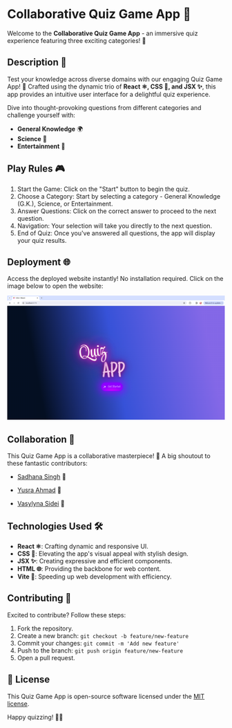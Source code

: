 # Collaborative Quiz Game App 🚀

Welcome to the **Collaborative Quiz Game App** - an immersive quiz experience featuring three exciting categories! 🎉

## Description 📝

Test your knowledge across diverse domains with our engaging Quiz Game App! 🧠 Crafted using the dynamic trio of **React ⚛️, CSS 🎨, and JSX ✨**, this app provides an intuitive user interface for a delightful quiz experience.

Dive into thought-provoking questions from different categories and challenge yourself with:

- **General Knowledge** 🌍
- **Science** 🧪
- **Entertainment** 🎨

## Play Rules 🎮

1. Start the Game: Click on the "Start" button to begin the quiz.
2. Choose a Category: Start by selecting a category - General Knowledge (G.K.), Science, or Entertainment.
3. Answer Questions: Click on the correct answer to proceed to the next question.
4. Navigation: Your selection will take you directly to the next question.
5. End of Quiz: Once you've answered all questions, the app will display your quiz results.

## Deployment 🌐

Access the deployed website instantly! No installation required. Click on the image below to open the website:

[![Quiz Game App](quiz-app-img.png)](https://quiz-game-umber.vercel.app/)

## Collaboration 👥

This Quiz Game App is a collaborative masterpiece! 🤝 A big shoutout to these fantastic contributors:


- [Sadhana Singh](https://github.com/SadhanaSingh007) 👤

- [Yusra Ahmad](https://github.com/Yusra-Ahmad) 👤

- [Vasylyna Sidei](https://github.com/VasylynaSidei) 👤

## Technologies Used 🛠️

- **React ⚛️**: Crafting dynamic and responsive UI.
- **CSS 🎨**: Elevating the app's visual appeal with stylish design.
- **JSX ✨**: Creating expressive and efficient components.
- **HTML 🌐**: Providing the backbone for web content.
- **Vite 🚀**: Speeding up web development with efficiency.

## Contributing 🤝

Excited to contribute? Follow these steps:

1. Fork the repository.
2. Create a new branch: `git checkout -b feature/new-feature`
3. Commit your changes: `git commit -m 'Add new feature'`
4. Push to the branch: `git push origin feature/new-feature`
5. Open a pull request.

## 🚀 License

This Quiz Game App is open-source software licensed under the [MIT license](LICENSE).

Happy quizzing! 🧠🎉
